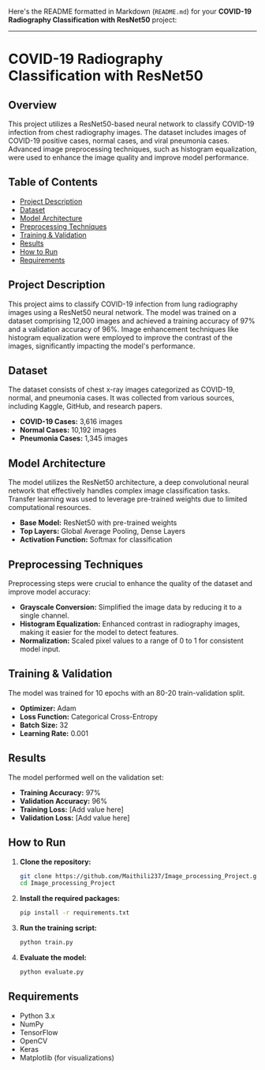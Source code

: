 Here's the README formatted in Markdown (`README.md`) for your **COVID-19 Radiography Classification with ResNet50** project:

---

# COVID-19 Radiography Classification with ResNet50

## Overview
This project utilizes a ResNet50-based neural network to classify COVID-19 infection from chest radiography images. The dataset includes images of COVID-19 positive cases, normal cases, and viral pneumonia cases. Advanced image preprocessing techniques, such as histogram equalization, were used to enhance the image quality and improve model performance.

## Table of Contents
- [Project Description](#project-description)
- [Dataset](#dataset)
- [Model Architecture](#model-architecture)
- [Preprocessing Techniques](#preprocessing-techniques)
- [Training & Validation](#training--validation)
- [Results](#results)
- [How to Run](#how-to-run)
- [Requirements](#requirements)

## Project Description
This project aims to classify COVID-19 infection from lung radiography images using a ResNet50 neural network. The model was trained on a dataset comprising 12,000 images and achieved a training accuracy of 97% and a validation accuracy of 96%. Image enhancement techniques like histogram equalization were employed to improve the contrast of the images, significantly impacting the model's performance.

## Dataset
The dataset consists of chest x-ray images categorized as COVID-19, normal, and pneumonia cases. It was collected from various sources, including Kaggle, GitHub, and research papers.

- **COVID-19 Cases:** 3,616 images
- **Normal Cases:** 10,192 images
- **Pneumonia Cases:** 1,345 images

## Model Architecture
The model utilizes the ResNet50 architecture, a deep convolutional neural network that effectively handles complex image classification tasks. Transfer learning was used to leverage pre-trained weights due to limited computational resources.

- **Base Model:** ResNet50 with pre-trained weights
- **Top Layers:** Global Average Pooling, Dense Layers
- **Activation Function:** Softmax for classification

## Preprocessing Techniques
Preprocessing steps were crucial to enhance the quality of the dataset and improve model accuracy:

- **Grayscale Conversion:** Simplified the image data by reducing it to a single channel.
- **Histogram Equalization:** Enhanced contrast in radiography images, making it easier for the model to detect features.
- **Normalization:** Scaled pixel values to a range of 0 to 1 for consistent model input.

## Training & Validation
The model was trained for 10 epochs with an 80-20 train-validation split.

- **Optimizer:** Adam
- **Loss Function:** Categorical Cross-Entropy
- **Batch Size:** 32
- **Learning Rate:** 0.001

## Results
The model performed well on the validation set:

- **Training Accuracy:** 97%
- **Validation Accuracy:** 96%
- **Training Loss:** [Add value here]
- **Validation Loss:** [Add value here]

## How to Run

1. **Clone the repository:**
    ```bash
    git clone https://github.com/Maithili237/Image_processing_Project.git
    cd Image_processing_Project
    ```
2. **Install the required packages:**
    ```bash
    pip install -r requirements.txt
    ```
3. **Run the training script:**
    ```bash
    python train.py
    ```
4. **Evaluate the model:**
    ```bash
    python evaluate.py
    ```

## Requirements
- Python 3.x
- NumPy
- TensorFlow
- OpenCV
- Keras
- Matplotlib (for visualizations)
